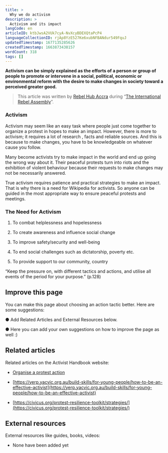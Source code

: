 ```yaml
---
title: >
  Why we do activism
description: >
  Activism and its impact
langCode: en
articleID: ktbJwsA2VUk7cyA-NvXcyBDEXQtaPcP4
languageCollectionID: rjAp8YzE527Ke6xubNFBANdur549FquJ
updatedTimestamp: 1677135285626
createdTimestamp: 1663873438157
wordCount: 318
tags: []
---
```


**Activism can be simply explained as the efforts of a person or group of people to promote or intervene in a social, political, economic or environmental reform with the desire to make changes in society toward a perceived greater good.**

> This article was written by [Rebel Hub Accra](https://www.instagram.com/rebelhubaccra/) during “[The International Rebel Assembly](/rebelassembly/hub)”.

### **Activism**

Activism may seem like an easy task where people just come together to organize a protest in hopes to make an impact. However, there is more to activism; it requires a lot of research , facts and reliable sources. And this is because to make changes, you have to be knowledgeable on whatever cause you follow.

Many become activists try to make impact in the world and end up going the wrong way about it. Their peaceful protests turn into riots and the exhibition of violent behaviour because their requests to make changes may not be necessarily answered.

True activism requires patience and practical strategies to make an impact. That is why there is a need for Wikipedia for activists. So anyone can be guided in the most appropriate way to ensure peaceful protests and meetings.

### **The Need for Activism**

1.  To combat helplessness and hopelessness
    
2.  To create awareness and influence social change
    
3.  To improve safety/security and well-being
    
4.  To end social challenges such as dictatorship, poverty etc.
    
5.  To provide support to our community, country
    

“Keep the pressure on, with different tactics and actions, and utilise all events of the period for your purpose.” (p.128)

## Improve this page

You can make this page about choosing an action tactic better. Here are some suggestions:

● Add Related Articles and External Resources below.

● Here you can add your own suggestions on how to improve the page as well :)

## Related articles

Related articles on the Activist Handbook website:

-   [Organise a protest action](/organising/protest)
    
-   [https://yerp.yacvic.org.au/build-skills/for-young-people/how-to-be-an-effective-activist](https://yerp.yacvic.org.au/build-skills/for-young-people/how-to-be-an-effective-activist)
    
-   [https://civicus.org/protest-resilience-toolkit/strategies/](https://civicus.org/protest-resilience-toolkit/strategies/)
    

## External resources

External resources like guides, books, videos:

-   None have been added yet